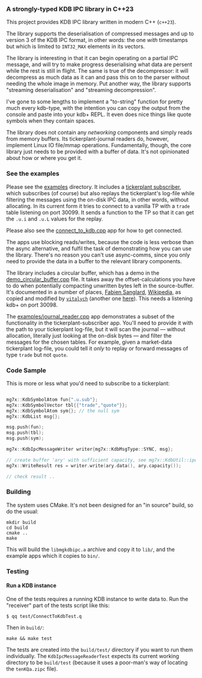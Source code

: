 ### A strongly-typed KDB IPC library in C++23

This project provides KDB IPC library written in modern C++ (`c++23`).

The library supports the deserialisation of compressed messages and up to version 3 of the KDB IPC format, in other words: the one _with_ timestamps but which is limited to `INT32_MAX` elements in its vectors.

The library is interesting in that it can begin operating on a partial IPC message, and will try to make progress deserialising what data are persent while the rest is still in flight. The same is true of the decompressor: it will decompress as much data as it can and pass this on to the parser without needing the whole image in memory. Put another way, the library supports "streaming deserialisation" and "streaming decompression".

I've gone to some lengths to implement a "to-string" function for pretty much every kdb-type, with the intention you can copy the output from the console and paste into your kdb+ REPL. It even does nice things like quote symbols when they contain spaces.

The library does not contain any _networking_ components and simply reads from memory buffers. Its tickerplant-journal readers do, however, implement Linux IO file/mmap operations. Fundamentally, though, the core library just needs to be provided with a buffer of data. It's not opinionated about how or where you get it.

### See the examples

Please see the [examples](examples) directory. It includes a [tickerplant subscriber](examples/subscribe_to_tp.cpp), which subscribes (of course) but also replays the tickerplant's log-file while filtering the messages using the on-disk IPC data, in other words, without allocating. In its current form it tries to connect to a vanilla TP with a `trade` table listening on port 30099. It sends a function to the TP so that it can get the `.u.i` and `.u.L` values for the replay.

Please also see the [connect_to_kdb.cpp](examples/connect_to_kdb.cpp) app for how to get connected.

The apps use blocking reads/writes, because the code is less verbose than the async alternative, and fulfil the task of demonstrating how you can use the library. There's no reason you can't use async-comms, since you only need to provide the data in a buffer to the relevant library components.

The library includes a circular buffer, which has a demo in the [demo_circular_buffer.cpp](examples/demo_circular_buffer.cpp) file. It takes away the offset-calculations you have to do when potentially compacting unwritten bytes left in the source-buffer. It's documented in a number of places, [Fabien Sanglard](https://fgiesen.wordpress.com/2012/07/21/the-magic-ring-buffer/), [Wikipedia](https://en.wikipedia.org/w/index.php?title=Circular_buffer&oldid=600431497#Optimized_POSIX_implementation), as copied and modified by [`vitalych`](https://github.com/vitalyvch/rng_buf) (another one [here](https://lo.calho.st/posts/black-magic-buffer/)). This needs a listening kdb+ on port 30098.

The [examples/journal_reader.cpp](examples/journal_reader.cpp) app demonstrates a subset of the functionality in the tickerplant-subscriber app. You'll need to provide it with the path to your tickerplant log-file, but it will scan the journal — without allocation, literally just looking at the on-disk bytes — and filter the messages for the chosen tables. For example, given a market-data tickerplant log-file, you could tell it _only_ to replay or forward messages of type `trade` but not `quote`.

### Code Sample

This is more or less what you'd need to subscribe to a tickerplant:
```cpp

mg7x::KdbSymbolAtom fun{".u.sub"};
mg7x::KdbSymbolVector tbl{{"trade","quote"}};
mg7x::KdbSymbolAtom sym{}; // the null sym
mg7x::KdbList msg{};

msg.push(fun);
msg.push(tbl);
msg.push(sym);

mg7x::KdbIpcMessageWriter writer{mg7x::KdbMsgType::SYNC, msg};

// create buffer 'ary' with sufficient capacity, see mg7x::KdbUtil::ipcMessageLen
mg7x::WriteResult res = writer.write(ary.data(), ary.capacity());

// check result ..
```

### Building

The system uses CMake. It's not been designed for an "in source" build, so do the usual:

```
mkdir build
cd build
cmake ..
make
```
This will build the `libmgkdbipc.a` archive and copy it to `lib/`, and the example apps which it copies to `bin/`.

### Testing

#### Run a KDB instance 

One of the tests requires a running KDB instance to write data to. Run the "receiver" part of the tests script like this:
```
$ qq test/ConnectToKdbTest.q
```

Then in `build/`:
```
make && make test
```

The tests are created into the `build/test/` directory if you want to run them individually. The `KdbIpcMessageReaderTest` expects its current working directory to be `build/test` (because it uses a poor-man's way of locating the `tenKQa.zipc` file).
